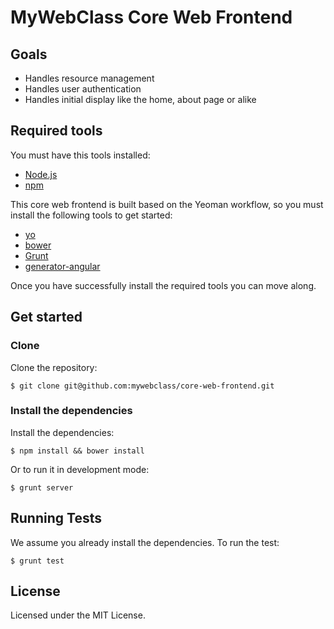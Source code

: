 MyWebClass Core Web Frontend
============================

## Goals
* Handles resource management
* Handles user authentication
* Handles initial display like the home, about page or alike

## Required tools

You must have this tools installed:

* [Node.js](http://nodejs.org/)
* [npm](http://npmjs.org/)

This core web frontend is built based on the Yeoman workflow, so you must install the following tools to get started:

* [yo](https://github.com/yeoman/yo)
* [bower](http://bower.io/)
* [Grunt](http://gruntjs.com/)
* [generator-angular](https://github.com/yeoman/generator-angular)
 
Once you have successfully install the required tools you can move along.

## Get started

### Clone

Clone the repository:

```
$ git clone git@github.com:mywebclass/core-web-frontend.git
```

### Install the dependencies

Install the dependencies:

```
$ npm install && bower install
```
Or to run it in development mode:

```
$ grunt server
```

## Running Tests

We assume you already install the dependencies. To run the test:

```
$ grunt test
```

## License

Licensed under the MIT License.

